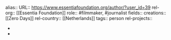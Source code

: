 alias::
URL:: https://www.essentiafoundation.org/author/?user_id=39
rel-org:: [[Essentia Foundation]]
role:: #filmmaker, #journalist
fields::
creations:: [[Zero Days]]
rel-country:: [[Netherlands]]
tags:: person
rel-projects::

-
-
